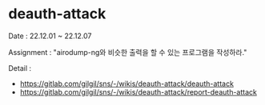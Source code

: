 # deauth-attack

Date : 22.12.01 ~ 22.12.07

Assignment : "airodump-ng와 비슷한 출력을 할 수 있는 프로그램을 작성하라."

Detail :
- https://gitlab.com/gilgil/sns/-/wikis/deauth-attack/deauth-attack
- https://gitlab.com/gilgil/sns/-/wikis/deauth-attack/report-deauth-attack
